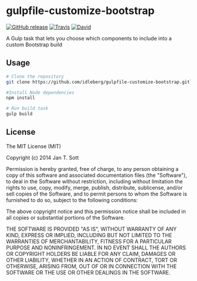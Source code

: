 # gulpfile-customize-bootstrap

[![GitHub release](https://img.shields.io/github/release/idleberg/gulpfile-customize-bootstrap.svg?style=flat-square)](https://github.com/idleberg/gulpfile-customize-bootstrap/releases)
[![Travis](https://img.shields.io/travis/idleberg/gulpfile-customize-bootstrap.svg?style=flat-square)](https://travis-ci.org/idleberg/gulpfile-customize-bootstrap)
[![David](https://img.shields.io/david/idleberg/gulpfile-customize-bootstrap.svg?style=flat-square)](https://david-dm.org/idleberg/gulpfile-customize-bootstrap)

A Gulp task that lets you choose which components to include into a custom Bootstrap build

## Usage

```bash
# Clone the repository
git clone https://github.com/idleberg/gulpfile-customize-bootstrap.git`

#Install Node dependencies
npm install

# Run build task
gulp build
```

## License

The MIT License (MIT)

Copyright (c) 2014 Jan T. Sott

Permission is hereby granted, free of charge, to any person obtaining a copy of this software and associated documentation files (the "Software"), to deal in the Software without restriction, including without limitation the rights to use, copy, modify, merge, publish, distribute, sublicense, and/or sell copies of the Software, and to permit persons to whom the Software is furnished to do so, subject to the following conditions:

The above copyright notice and this permission notice shall be included in all copies or substantial portions of the Software.

THE SOFTWARE IS PROVIDED "AS IS", WITHOUT WARRANTY OF ANY KIND, EXPRESS OR IMPLIED, INCLUDING BUT NOT LIMITED TO THE WARRANTIES OF MERCHANTABILITY, FITNESS FOR A PARTICULAR PURPOSE AND NONINFRINGEMENT. IN NO EVENT SHALL THE AUTHORS OR COPYRIGHT HOLDERS BE LIABLE FOR ANY CLAIM, DAMAGES OR OTHER LIABILITY, WHETHER IN AN ACTION OF CONTRACT, TORT OR OTHERWISE, ARISING FROM, OUT OF OR IN CONNECTION WITH THE SOFTWARE OR THE USE OR OTHER DEALINGS IN THE SOFTWARE.